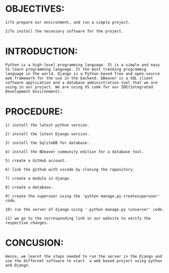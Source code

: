 # OBJECTIVES: 
    1)To prepare our environment, and run a simple project. 

    2)To install the necessary software for the project.

# INTRODUCTION:
    Python is a high-level programming language. It is a simple and easy to learn programming language. It the most trending programmig language in the world. Django is a Python-based free and open-source web framework for the use in the backend. DBeaver is a SQL client software application and a database administration tool that we are using in our project. We are using VS code for our IDE(Integrated Development Environment).

# PROCEDURE:
    1) install the latest python version.

    2) install the latest Django version.

    3) install the SqliteDB for database.

    4) install the BDeaver community edition for a database tool.

    5) create a GitHub account.

    6) link the github with vscode by cloning the repository.

    7) create a module in django.

    8) create a database.

    9) create the superuser using the 'python manage.py createsuperuser' code.

    10) run the server of django using ' python manage.py runserver' code.

    11) we go to the corresponding link in our website to verify the respective changes.


# CONCUSION:
    Hence, we learnt the steps needed to run the server in the Django and use the differnet software to start  a web based project using python and Django.
